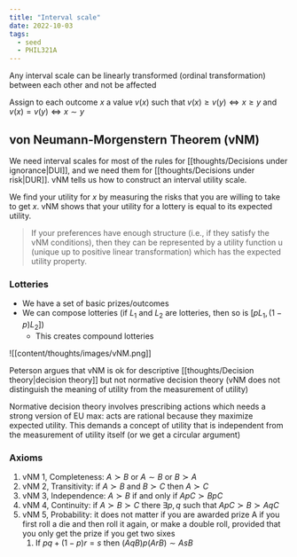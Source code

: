 ```yaml
---
title: "Interval scale"
date: 2022-10-03
tags:
  - seed
  - PHIL321A
---
```


Any interval scale can be linearly transformed (ordinal transformation) between each other and not be affected

Assign to each outcome $x$ a value $v(x)$ such that $v(x) \geq v(y) \iff x \geq y$ and $v(x) = v(y) \iff x \sim y$

## von Neumann-Morgenstern Theorem (vNM)

We need interval scales for most of the rules for [[thoughts/Decisions under ignorance|DUI]], and we need them for [[thoughts/Decisions under risk|DUR]]. vNM tells us how to construct an interval utility scale.

We find your utility for $x$ by measuring the risks that you are willing to take to get $x$. vNM shows that your utility for a lottery is equal to its expected utility.

> If your preferences have enough structure (i.e., if they satisfy the vNM conditions), then they can be represented by a utility function u (unique up to positive linear transformation) which has the expected utility property.

### Lotteries

- We have a set of basic prizes/outcomes
- We can compose lotteries (if $L_1$ and $L_2$ are lotteries, then so is $[pL_1, (1-p)L_2]$)
  - This creates compound lotteries

![[content/thoughts/images/vNM.png]]

Peterson argues that vNM is ok for descriptive [[thoughts/Decision theory|decision theory]] but not normative decision theory (vNM does not distinguish the meaning of utility from the measurement of utility)

Normative decision theory involves prescribing actions which needs a strong version of EU max: acts are rational because they maximize expected utility. This demands a concept of utility that is independent from the measurement of utility itself (or we get a circular argument)

### Axioms

1. vNM 1, Completeness: $A \succ B$ or $A \sim B$ or $B \succ A$
2. vNM 2, Transitivity: if $A \succ B$ and $B \succ C$ then $A \succ C$
3. vNM 3, Independence: $A \succ B$ if and only if $ApC \succ BpC$
4. vNM 4, Continuity: if $A \succ B \succ C$ there $\exists p, q$ such that $ApC \succ B \succ AqC$
5. vNM 5, Probability: it does not matter if you are awarded prize A if you first roll a die and then roll it again, or make a double roll, provided that you only get the prize if you get two sixes
   1. If $pq + (1-p)r = s$ then $(AqB)p(ArB) \sim AsB$
